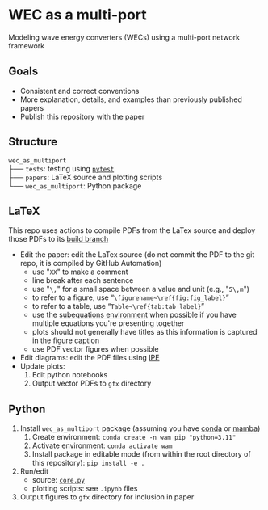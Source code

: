 # WEC as a multi-port
Modeling wave energy converters (WECs) using a multi-port network framework

## Goals
 - Consistent and correct conventions
 - More explanation, details, and examples than previously published papers
 - Publish this repository with the paper

## Structure
`wec_as_multiport`  
├── `tests`: testing using [`pytest`](https://docs.pytest.org/en/stable/)  
├── `papers`: LaTeX source and plotting scripts  
└── `wec_as_multiport`: Python package  

## LaTeX
This repo uses actions to compile PDFs from the LaTex source and deploy those PDFs to its [build branch](/../build)

 - Edit the paper: edit the LaTex source (do not commit the PDF to the git repo, it is compiled by GitHub Automation)
 	- use "`XX`" to make a comment
 	- line break after each sentence
 	- use "`\,`" for a small space between a value and unit (e.g., "`5\,m`")
 	- to refer to a figure, use “`\figurename~\ref{fig:fig_label}`”
 	- to refer to a table, use “`Table~\ref{tab:tab_label}`”
 	- use the [subequations environment](https://tex.stackexchange.com/questions/38996/referencing-main-subequation) when possible if you have multiple equations you're presenting together
 	- plots should not generally have titles as this information is captured in the figure caption
 	- use PDF vector figures when possible
 - Edit diagrams: edit the PDF files using [IPE](https://ipe.otfried.org/)
 - Update plots:
 	1. Edit python notebooks
 	2. Output vector PDFs to `gfx` directory

## Python
 1. Install `wec_as_multiport` package (assuming you have [conda](https://conda.io/projects/conda/en/latest/user-guide/install/index.html) or [mamba](https://mamba.readthedocs.io/en/latest/installation/mamba-installation.html))
	1. Create environment: `conda create -n wam pip "python=3.11"`
	2. Activate environment: `conda activate wam`
	3. Install package in editable mode (from within the root directory of this repository): `pip install -e .`
 2. Run/edit 
	- source: [`core.py`](wec_as_multiport/core.py)
	- plotting scripts: see `.ipynb` files
 3. Output figures to `gfx` directory for inclusion in paper
